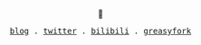 <p align="center">👋</p>

<p align="center">
  <samp>
    <a href="https://mefengl.me/blog">blog</a> .
    <a href="https://twitter.com/mefengl">twitter</a> .
    <a href="https://space.bilibili.com/434799712">bilibili</a> .
    <a href="https://greasyfork.org/users/692301-mefengl">greasyfork</a>
  </samp>
</p>
